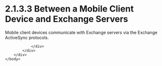 <html dir="LTR" xmlns:mshelp="http://msdn.microsoft.com/mshelp" xmlns:ddue="http://ddue.schemas.microsoft.com/authoring/2003/5" xmlns:xlink="http://www.w3.org/1999/xlink" xmlns:tool="http://www.microsoft.com/tooltip">
    <head>
        <meta http-equiv="Content-Type" content="text/html; CHARSET=utf-8"></meta>
        <meta name="save" content="history"></meta>
        <title>2.1.3.3 Between a Mobile Client Device and Exchange Servers</title>
        <xml>
            <mshelp:toctitle title="2.1.3.3 Between a Mobile Client Device and Exchange Servers"></mshelp:toctitle>
            <mshelp:rltitle title="[MS-OXPROTO]: Between a Mobile Client Device and Exchange Servers"></mshelp:rltitle>
            <mshelp:keyword index="A" term="1005eb7e-9aba-497a-ba57-8d3c3adafcec"></mshelp:keyword>
            <mshelp:attr name="DCSext.ContentType" value="open specification"></mshelp:attr>
            <mshelp:attr name="AssetID" value="1005eb7e-9aba-497a-ba57-8d3c3adafcec"></mshelp:attr>
            <mshelp:attr name="TopicType" value="kbRef"></mshelp:attr>
            <mshelp:attr name="DCSext.Title" value="[MS-OXPROTO]: Between a Mobile Client Device and Exchange Servers" />
        </xml>
    </head>
    <body>
        <div id="header">
            <h1 class="heading">2.1.3.3 Between a Mobile Client Device and Exchange Servers</h1>
        </div>
        <div id="mainSection">
            <div id="mainBody">
                <div id="allHistory" class="saveHistory"></div>
                <div id="sectionSection0" class="section" name="collapseableSection">
                    

<p>Mobile client devices communicate with Exchange servers via
the Exchange ActiveSync protocols.</p>


                </div>
            </div>
        </div>
    </body>
</html>